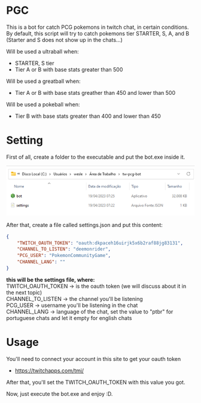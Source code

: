 # PGC

This is a bot for catch PCG pokemons in twitch chat, in certain conditions.
By default, this script will try to catch pokemons tier STARTER, S, A, and B
(Starter and S does not show up in the chats...)

Will be used a ultraball when:
- STARTER, S tier
- Tier A or B with base stats greater than 500

Will be used a greatball when:
- Tier A or B with base stats greather than 450 and lower than 500

Will be used a pokeball when:
- Tier B with base stats greater than 400 and lower than 450

# Setting
First of all, create a folder to the executable and put the bot.exe inside it.

![folder](img.png "folder")

After that, create a file called settings.json and put this content:
```json
{
    "TWITCH_OAUTH_TOKEN": "oauth:dkpaceh16uirjk5x6b2raf88jg83131",
    "CHANNEL_TO_LISTEN": "deemonrider",
    "PCG_USER": "PokemonCommunityGame",
    "CHANNEL_LANG": ""
}
```
<b>this will be the settings file, where:</b> <br/>
TWITCH_OAUTH_TOKEN  -> is the oauth token (we will discuss about it in the next topic) <br/>
CHANNEL_TO_LISTEN   -> the channel you'll be listening <br/>
PCG_USER            -> username you'll be listening in the chat <br/>
CHANNEL_LANG        -> language of the chat, set the value to "ptbr" for portuguese chats and let it empty for english chats <br/>

# Usage

You'll need to connect your account in this site to get your oauth token
- https://twitchapps.com/tmi/

After that, you'll set the TWITCH_OAUTH_TOKEN with this value you got.

Now, just execute the bot.exe and enjoy :D.